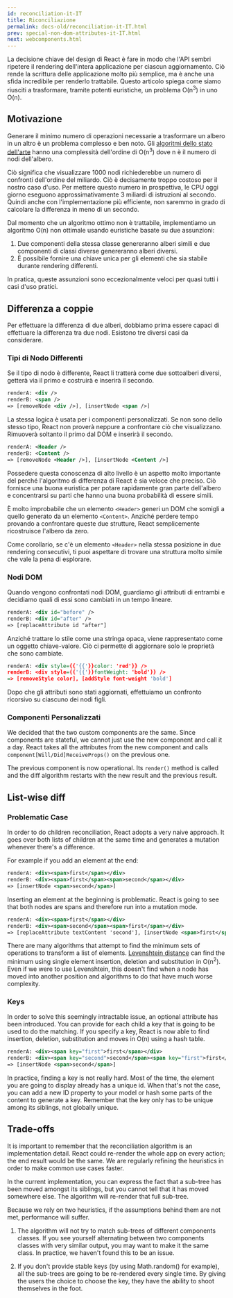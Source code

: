 ```yaml
---
id: reconciliation-it-IT
title: Riconciliazione
permalink: docs-old/reconciliation-it-IT.html
prev: special-non-dom-attributes-it-IT.html
next: webcomponents.html
---
```


La decisione chiave del design di React è fare in modo che l'API sembri ripetere il rendering dell'intera applicazione per ciascun aggiornamento. Ciò rende la scrittura delle applicazione molto più semplice, ma è anche una sfida incredibile per renderlo trattabile. Questo articolo spiega come siamo riusciti a trasformare, tramite potenti euristiche, un problema O(n<sup>3</sup>) in uno O(n).


## Motivazione

Generare il minimo numero di operazioni necessarie a trasformare un albero in un altro è un problema complesso e ben noto. Gli [algoritmi dello stato dell'arte](http://grfia.dlsi.ua.es/ml/algorithms/references/editsurvey_bille.pdf) hanno una complessità dell'ordine di O(n<sup>3</sup>) dove n è il numero di nodi dell'albero.

Ciò significa che visualizzare 1000 nodi richiederebbe un numero di confronti dell'ordine del miliardo. Ciò è decisamente troppo costoso per il nostro caso d'uso. Per mettere questo numero in prospettiva, le CPU oggi giorno eseguono approssimativamente 3 miliardi di istruzioni al secondo. Quindi anche con l'implementazione più efficiente, non saremmo in grado di calcolare la differenza in meno di un secondo.

Dal momento che un algoritmo ottimo non è trattabile, implementiamo un algoritmo O(n) non ottimale usando euristiche basate su due assunzioni:

1. Due componenti della stessa classe genereranno alberi simili e due componenti di classi diverse genereranno alberi diversi.
2. È possibile fornire una chiave unica per gli elementi che sia stabile durante rendering differenti.

In pratica, queste assunzioni sono eccezionalmente veloci per quasi tutti i casi d'uso pratici.


## Differenza a coppie

Per effettuare la differenza di due alberi, dobbiamo prima essere capaci di effettuare la differenza tra due nodi. Esistono tre diversi casi da considerare.


### Tipi di Nodo Differenti

Se il tipo di nodo è differente, React li tratterà come due sottoalberi diversi, getterà via il primo e costruirà e inserirà il secondo.

```xml
renderA: <div />
renderB: <span />
=> [removeNode <div />], [insertNode <span />]
```

La stessa logica è usata per i componenti personalizzati. Se non sono dello stesso tipo, React non proverà neppure a confrontare ciò che visualizzano. Rimuoverà soltanto il primo dal DOM e inserirà il secondo.

```xml
renderA: <Header />
renderB: <Content />
=> [removeNode <Header />], [insertNode <Content />]
```

Possedere questa conoscenza di alto livello è un aspetto molto importante del perché l'algoritmo di differenza di React è sia veloce che preciso. Ciò fornisce una buona euristica per potare rapidamente gran parte dell'albero e concentrarsi su parti che hanno una buona probabilità di essere simili.

È molto improbabile che un elemento `<Header>` generi un DOM che somigli a quello generato da un elemento `<Content>`. Anziché perdere tempo provando a confrontare queste due strutture, React semplicemente ricostruisce l'albero da zero.

Come corollario, se c'è un elemento `<Header>` nella stessa posizione in due rendering consecutivi, ti puoi aspettare di trovare una struttura molto simile che vale la pena di esplorare.


### Nodi DOM

Quando vengono confrontati nodi DOM, guardiamo gli attributi di entrambi e decidiamo quali di essi sono cambiati in un tempo lineare.

```xml
renderA: <div id="before" />
renderB: <div id="after" />
=> [replaceAttribute id "after"]
```

Anziché trattare lo stile come una stringa opaca, viene rappresentato come un oggetto chiave-valore. Ciò ci permette di aggiornare solo le proprietà che sono cambiate.

```xml
renderA: <div style={{'{{'}}color: 'red'}} />
renderB: <div style={{'{{'}}fontWeight: 'bold'}} />
=> [removeStyle color], [addStyle font-weight 'bold']
```

Dopo che gli attributi sono stati aggiornati, effettuiamo un confronto ricorsivo su ciascuno dei nodi figli.


### Componenti Personalizzati

We decided that the two custom components are the same. Since components are stateful, we cannot just use the new component and call it a day. React takes all the attributes from the new component and calls `component[Will/Did]ReceiveProps()` on the previous one.

The previous component is now operational. Its `render()` method is called and the diff algorithm restarts with the new result and the previous result.


## List-wise diff

### Problematic Case

In order to do children reconciliation, React adopts a very naive approach. It goes over both lists of children at the same time and generates a mutation whenever there's a difference.

For example if you add an element at the end:

```xml
renderA: <div><span>first</span></div>
renderB: <div><span>first</span><span>second</span></div>
=> [insertNode <span>second</span>]
```

Inserting an element at the beginning is problematic. React is going to see that both nodes are spans and therefore run into a mutation mode.

```xml
renderA: <div><span>first</span></div>
renderB: <div><span>second</span><span>first</span></div>
=> [replaceAttribute textContent 'second'], [insertNode <span>first</span>]
```

There are many algorithms that attempt to find the minimum sets of operations to transform a list of elements. [Levenshtein distance](https://en.wikipedia.org/wiki/Levenshtein_distance) can find the minimum using single element insertion, deletion and substitution in O(n<sup>2</sup>). Even if we were to use Levenshtein, this doesn't find when a node has moved into another position and algorithms to do that have much worse complexity.

### Keys

In order to solve this seemingly intractable issue, an optional attribute has been introduced. You can provide for each child a key that is going to be used to do the matching. If you specify a key, React is now able to find insertion, deletion, substitution and moves in O(n) using a hash table.


```xml
renderA: <div><span key="first">first</span></div>
renderB: <div><span key="second">second</span><span key="first">first</span></div>
=> [insertNode <span>second</span>]
```

In practice, finding a key is not really hard. Most of the time, the element you are going to display already has a unique id. When that's not the case, you can add a new ID property to your model or hash some parts of the content to generate a key. Remember that the key only has to be unique among its siblings, not globally unique.


## Trade-offs

It is important to remember that the reconciliation algorithm is an implementation detail. React could re-render the whole app on every action; the end result would be the same. We are regularly refining the heuristics in order to make common use cases faster.

In the current implementation, you can express the fact that a sub-tree has been moved amongst its siblings, but you cannot tell that it has moved somewhere else. The algorithm will re-render that full sub-tree.

Because we rely on two heuristics, if the assumptions behind them are not met, performance will suffer.

1. The algorithm will not try to match sub-trees of different components classes. If you see yourself alternating between two components classes with very similar output, you may want to make it the same class. In practice, we haven't found this to be an issue.

2. If you don't provide stable keys (by using Math.random() for example), all the sub-trees are going to be re-rendered every single time. By giving the users the choice to choose the key, they have the ability to shoot themselves in the foot.
